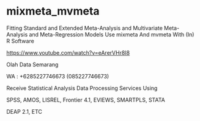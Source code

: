 # mixmeta_mvmeta
Fitting Standard and Extended Meta-Analysis and Multivariate Meta-Analysis and Meta-Regression Models Use mixmeta And mvmeta With (In) R Software

https://www.youtube.com/watch?v=eArerVHr8I8

Olah Data Semarang

WA : +6285227746673 (085227746673)

Receive Statistical Analysis Data Processing Services Using

SPSS, AMOS, LISREL, Frontier 4.1, EVIEWS, SMARTPLS, STATA

DEAP 2.1, ETC
